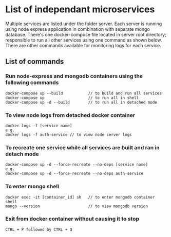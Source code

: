 # List of independant microservices
Multiple services are listed under the folder server. Each server is running using node express application in combination with separate mongo database. There's one docker-compose file located in server root directory; responsible to run all other services using one command as shown below. There are other commands available for monitoring logs for each service.


## List of commands

### Run node-express and mongodb containers using the following commands
    docker-compose up --build           // to build and run all services
    docker-compose up                   // to run all in shell
    docker-compose up -d --build        // to run all in detached mode

### To view node logs from detached docker container
    docker logs -f [service name]
    e.g.
    docker logs -f auth-service // to view node server logs

### To recreate one service while all services are built and ran in detach mode
    docker-compose up -d --force-recreate --no-deps [service name]
    e.g.
    docker-compose up -d --force-recreate --no-deps auth-service

### To enter mongo shell
    docker exec -it [container_id] sh   // to enter mongodb container shell
    mongo --version                     // to view mongodb version

### Exit from docker container without causing it to stop
    CTRL + P followed by CTRL + Q

